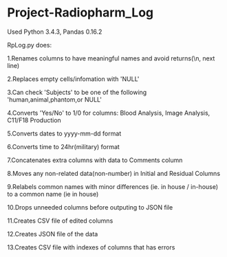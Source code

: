 # Project-Radiopharm_Log
Used Python 3.4.3, Pandas 0.16.2

RpLog.py does:

1.Renames columns to have meaningful names and avoid returns(\n, next line)

2.Replaces empty cells/infomation with 'NULL'

3.Can check 'Subjects' to be one of the following 'human,animal,phantom,or NULL'

4.Converts 'Yes/No' to 1/0 for columns: Blood Analysis, Image Analysis, C11/F18 Production

5.Converts dates to yyyy-mm-dd format

6.Converts time to 24hr(military) format

7.Concatenates extra columns with data to Comments column

8.Moves any non-related data(non-number) in Initial and Residual Columns

9.Relabels common names with minor differences (ie. in house / in-house) to a common name (ie in house)

10.Drops unneeded columns before outputing to JSON file

11.Creates CSV file of edited columns

12.Creates JSON file of the data

13.Creates CSV file with indexes of columns that has errors
